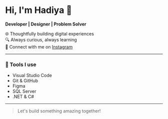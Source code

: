# Hi, I'm Hadiya 👋  
**Developer | Designer | Problem Solver**  

🌐 Thoughtfully building digital experiences  
🔍 Always curious, always learning  
📸 Connect with me on [Instagram](https://www.instagram.com/hadiya.codes/)

---

### 🔧 Tools I use
- Visual Studio Code  
- Git & GitHub  
- Figma  
- SQL Server  
- .NET & C#

---

> Let's build something amazing together!
